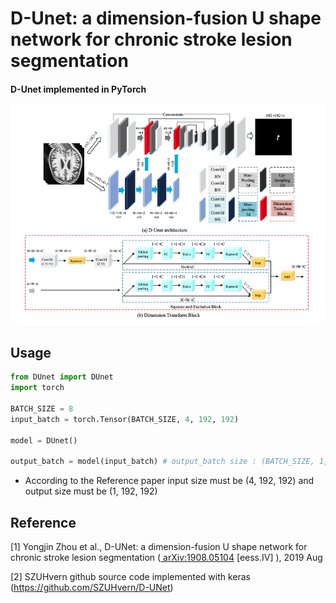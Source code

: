 # D-Unet: a dimension-fusion U shape network for chronic stroke lesion segmentation
####  D-Unet implemented in PyTorch

<img src="./fig1.png"/>



## Usage

```python
from DUnet import DUnet
import torch

BATCH_SIZE = 8
input_batch = torch.Tensor(BATCH_SIZE, 4, 192, 192)

model = DUnet()

output_batch = model(input_batch) # output_batch size : (BATCH_SIZE, 1, 192, 192)
```

- According to the Reference paper input size must be (4, 192, 192) and output size must be (1, 192, 192)



## Reference

[1] Yongjin Zhou et al., D-UNet: a dimension-fusion U shape network for chronic stroke lesion segmentation ([ arXiv:1908.05104](https://arxiv.org/abs/1908.05104) [eess.IV] ), 2019 Aug

[2] SZUHvern github source code implemented with keras (https://github.com/SZUHvern/D-UNet)

